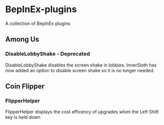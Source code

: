 # BepInEx-plugins
A collection of BepInEx plugins

## Among Us
### DisableLobbyShake - Deprecated
DisableLobbyShake disables the screen shake in lobbies. InnerSloth has now added an option to disable screen shake so it is no longer needed.

## Coin Flipper
### FlipperHelper
FlipperHelper displays the cost efficency of upgrades when the Left Shift key is held down